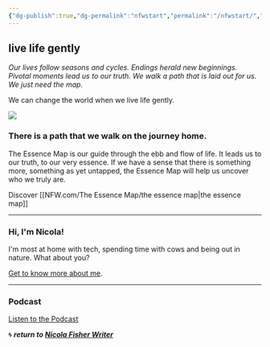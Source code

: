 ```yaml
---
{"dg-publish":true,"dg-permalink":"nfwstart","permalink":"/nfwstart/","dgHomeLink":true,"dgPassFrontmatter":false}
---
```



## live life gently

*Our lives follow seasons and cycles. Endings herald new beginnings. Pivotal moments lead us to our truth. We walk a path that is laid out for us. We just need the map.*

We can change the world when we live life gently.

![](https://source.unsplash.com/R-Mj0aB4DMU/1900x1200)

### There is a path that we walk on the journey home.

The Essence Map is our guide through the ebb and flow of life. It leads us to our truth, to our very essence. If we have a sense that there is something more, something as yet untapped, the Essence Map will help us uncover who we truly are.

Discover [[NFW.com/The Essence Map/the essence map|the essence map]]

---

### Hi, I'm Nicola!

I'm most at home with tech, spending time with cows and being out in nature. What about you?

[Get to know more about me](https://booksbeansboots.co.uk/nfwabout/).

---

### Podcast

[Listen to the Podcast](https://anchor.fm/liveagentlelife)

🌀 ***return to [Nicola Fisher Writer](https://booksbeansboots.co.uk/nfwstart/)***